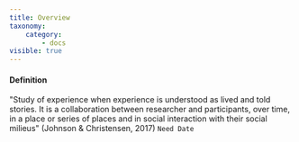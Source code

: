 ```yaml
---
title: Overview
taxonomy:
    category:
        - docs
visible: true
---
```


#### Definition

"Study of experience when experience is understood as
lived and told stories. It is a collaboration between researcher and
participants, over time, in a place or series of places and in social
interaction with their social milieus" (Johnson & Christensen, 2017)
`Need Date`
